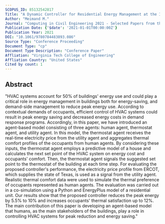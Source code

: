 ```yaml
---
SCOPUS_ID: 85132542817
Title: "A Dynamic Controller for Residential Energy Management at the Intersection of Occupant Thermal Comfort and Dynamic Electricity Price"
Author: "Meimand M."
Journal: "Computing in Civil Engineering 2021 - Selected Papers from the ASCE International Conference on Computing in Civil Engineering 2021"
Publication Date: {'$date': '2021-01-01T00:00:00Z'}
Publication Year: 2021
DOI: "10.1061/9780784483893.086"
Source Type: "Conference Proceeding"
Document Type: "cp"
Document Type Description: "Conference Paper"
Affliation: "Virginia Tech College of Engineering"
Affliation Country: "United States"
Cited by count: 1
---
```


## Abstract
"HVAC systems account for 50% of buildings' energy use and could play a critical role in energy management in buildings both for energy-saving, and demand-side management to reduce peak energy use. According to contextual demands of occupants, efficient control of HVAC systems could result in peak energy saving and decreased energy costs in demand response programs. Accordingly, in this paper, we have introduced an agent-based model consisting of three agents: human agent, thermostat agent, and utility agent. In this model, the thermostat agent receives the real-time electricity price from the utility agent and aggregates thermal comfort profiles of the occupants from human agents. By considering these inputs, the thermostat agent employs a predictive model of a house and calculates the next set point of the HVAC system on energy cost and occupants' comfort. Then, the thermostat agent signals the suggested set point to the thermostat of the building at each time step. For evaluating the proposed controller's performance, the electricity price profile from ERCOT, which supplies the state of Texas, is used as a signal from the utility agent. Realistic thermal comfort data were used to simulate the thermal preference of occupants represented as human agents. The evaluation was carried out in a co-simulation using a Python and EnergyPlus model of a residential unit. Our results show that the proposed controller reduces the peak energy by 5.5% to 10% and increases occupants' thermal satisfaction up to 12%. The main contribution of this paper is developing an agent-based model that humans, as the main stakeholders of the buildings, play a role in controlling HVAC systems for peak reduction and energy saving."
